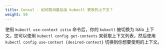 ```yaml
---
title: Consul - 如何取消最后由 kubectl 更改的上下文？
weight: 50
---
```


使用 `kubectl use-context istio` 命令后，你的 `kubectl` 被切换为 Istio 上下文。您可以使用 `kubectl config get-contexts` 来获取上下文列表，然后使用 `kubectl config use-context {desired-context}` 切换到你想要使用的上下文。
